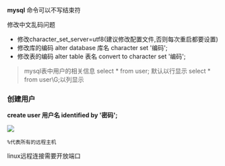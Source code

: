 **mysql** 命令可以不写结束符

修改中文乱码问题

* 修改character_set_server=utf8(建议修改配置文件,否则每次重启都要设置)
* 修改库的编码 alter database 库名 character set '编码';
* 修改表的编码 alter table 表名 convert to character set '编码';

> mysql表中用户的相关信息
> select * from user; 默认以行显示
> select * from user\G;以列显示

### 创建用户

**create user 用户名  identified by '密码';**

![](C:\Users\gusij\AppData\Roaming\Typora\typora-user-images\image-20200306142328261.png)

`%代表所有的远程主机`

linux远程连接需要开放端口